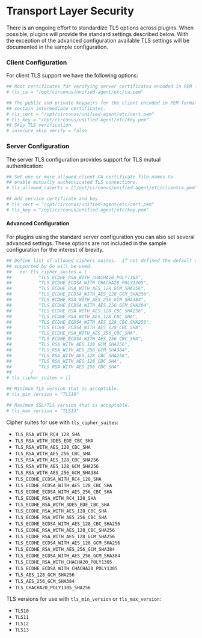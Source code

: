 # Transport Layer Security

There is an ongoing effort to standardize TLS options across plugins.  When
possible, plugins will provide the standard settings described below.  With the
exception of the advanced configuration available TLS settings will be
documented in the sample configuration.

### Client Configuration

For client TLS support we have the following options:

```toml
## Root certificates for verifying server certificates encoded in PEM format.
# tls_ca = "/opt/circonus/unified-agent/etc/ca.pem"

## The public and private keypairs for the client encoded in PEM format.  May
## contain intermediate certificates.
# tls_cert = "/opt/circonus/unified-agent/etc/cert.pem"
# tls_key = "/opt/circonus/unified-agent/etc/key.pem"
## Skip TLS verification.
# insecure_skip_verify = false
```

### Server Configuration

The server TLS configuration provides support for TLS mutual authentication:

```toml
## Set one or more allowed client CA certificate file names to
## enable mutually authenticated TLS connections.
# tls_allowed_cacerts = ["/opt/circonus/unified-agent/etc/clientca.pem"]

## Add service certificate and key.
# tls_cert = "/opt/circonus/unified-agent/etc/cert.pem"
# tls_key = "/opt/circonus/unified-agent/etc/key.pem"
```

#### Advanced Configuration

For plugins using the standard server configuration you can also set several
advanced settings.  These options are not included in the sample configuration
for the interest of brevity.

```toml
## Define list of allowed ciphers suites.  If not defined the default ciphers
## supported by Go will be used.
##   ex: tls_cipher_suites = [
##          "TLS_ECDHE_RSA_WITH_CHACHA20_POLY1305",
##          "TLS_ECDHE_ECDSA_WITH_CHACHA20_POLY1305",
##          "TLS_ECDHE_RSA_WITH_AES_128_GCM_SHA256",
##          "TLS_ECDHE_ECDSA_WITH_AES_128_GCM_SHA256",
##          "TLS_ECDHE_RSA_WITH_AES_256_GCM_SHA384",
##          "TLS_ECDHE_ECDSA_WITH_AES_256_GCM_SHA384",
##          "TLS_ECDHE_RSA_WITH_AES_128_CBC_SHA256",
##          "TLS_ECDHE_RSA_WITH_AES_128_CBC_SHA",
##          "TLS_ECDHE_ECDSA_WITH_AES_128_CBC_SHA256",
##          "TLS_ECDHE_ECDSA_WITH_AES_128_CBC_SHA",
##          "TLS_ECDHE_RSA_WITH_AES_256_CBC_SHA",
##          "TLS_ECDHE_ECDSA_WITH_AES_256_CBC_SHA",
##          "TLS_RSA_WITH_AES_128_GCM_SHA256",
##          "TLS_RSA_WITH_AES_256_GCM_SHA384",
##          "TLS_RSA_WITH_AES_128_CBC_SHA256",
##          "TLS_RSA_WITH_AES_128_CBC_SHA",
##          "TLS_RSA_WITH_AES_256_CBC_SHA"
##       ]
# tls_cipher_suites = []

## Minimum TLS version that is acceptable.
# tls_min_version = "TLS10"

## Maximum SSL/TLS version that is acceptable.
# tls_max_version = "TLS13"
```

Cipher suites for use with `tls_cipher_suites`:

- `TLS_RSA_WITH_RC4_128_SHA`
- `TLS_RSA_WITH_3DES_EDE_CBC_SHA`
- `TLS_RSA_WITH_AES_128_CBC_SHA`
- `TLS_RSA_WITH_AES_256_CBC_SHA`
- `TLS_RSA_WITH_AES_128_CBC_SHA256`
- `TLS_RSA_WITH_AES_128_GCM_SHA256`
- `TLS_RSA_WITH_AES_256_GCM_SHA384`
- `TLS_ECDHE_ECDSA_WITH_RC4_128_SHA`
- `TLS_ECDHE_ECDSA_WITH_AES_128_CBC_SHA`
- `TLS_ECDHE_ECDSA_WITH_AES_256_CBC_SHA`
- `TLS_ECDHE_RSA_WITH_RC4_128_SHA`
- `TLS_ECDHE_RSA_WITH_3DES_EDE_CBC_SHA`
- `TLS_ECDHE_RSA_WITH_AES_128_CBC_SHA`
- `TLS_ECDHE_RSA_WITH_AES_256_CBC_SHA`
- `TLS_ECDHE_ECDSA_WITH_AES_128_CBC_SHA256`
- `TLS_ECDHE_RSA_WITH_AES_128_CBC_SHA256`
- `TLS_ECDHE_RSA_WITH_AES_128_GCM_SHA256`
- `TLS_ECDHE_ECDSA_WITH_AES_128_GCM_SHA256`
- `TLS_ECDHE_RSA_WITH_AES_256_GCM_SHA384`
- `TLS_ECDHE_ECDSA_WITH_AES_256_GCM_SHA384`
- `TLS_ECDHE_RSA_WITH_CHACHA20_POLY1305`
- `TLS_ECDHE_ECDSA_WITH_CHACHA20_POLY1305`
- `TLS_AES_128_GCM_SHA256`
- `TLS_AES_256_GCM_SHA384`
- `TLS_CHACHA20_POLY1305_SHA256`

TLS versions for use with `tls_min_version` or `tls_max_version`:

- `TLS10`
- `TLS11`
- `TLS12`
- `TLS13`
